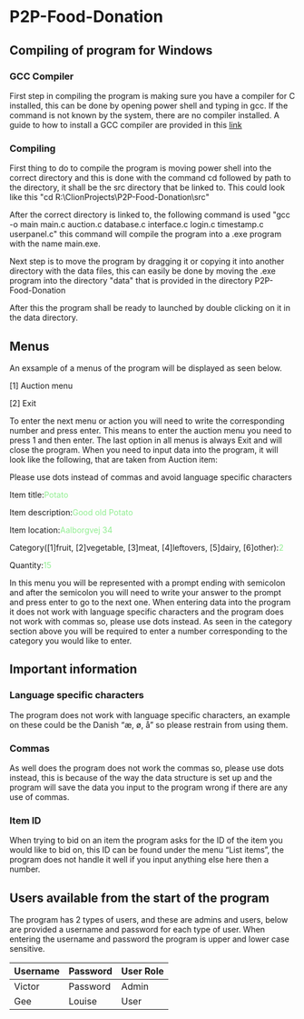 # P2P-Food-Donation

## Compiling of program for Windows

### GCC Compiler
First step in compiling the program is making sure you have a compiler for C installed, this can be done by opening power shell and typing in gcc. If the command is not known by the system, there are no compiler installed. A guide to how to install a GCC compiler are provided in this [link]( https://www.youtube.com/watch?v=GxFiUEO_3zM&ab_channel=SavvyNik)

### Compiling
First thing to do to compile the program is moving power shell into the correct directory and this is done with the command cd followed by path to the directory, it shall be the src directory that be linked to. This could look like this "cd R:\ClionProjects\P2P-Food-Donation\src"

After the correct directory is linked to, the following command is used "gcc -o main main.c auction.c database.c interface.c login.c timestamp.c userpanel.c" this command will compile the program into a .exe program with the name main.exe.

Next step is to move the program by dragging it or copying it into another directory with the data files, this can easily be done by moving the .exe program into the directory "data" that is provided in the directory P2P-Food-Donation

After this the program shall be ready to launched by double clicking on it in the data directory.

## Menus
An exsample of a menus of the program will be displayed as seen below.

[1] Auction menu

[2] Exit

To enter the next menu or action you will need to write the corresponding number and press enter. This means to enter the auction menu you need to press 1 and then enter. The last option in all menus is always Exit and will close the program.
When you need to input data into the program, it will look like the following, that are taken from Auction item:

Please use dots instead of commas and avoid language specific characters

Item title:<span style="color:lightgreen;">Potato</span>

Item description:<span style="color:lightgreen;">Good old Potato</span>

Item location:<span style="color:lightgreen;">Aalborgvej 34</span>

Category([1]fruit, [2]vegetable, [3]meat, [4]leftovers, [5]dairy, [6]other):<span style="color:lightgreen;">2</span>

Quantity:<span style="color:lightgreen;">15</span>

In this menu you will be represented with a prompt ending with semicolon and after the semicolon you will need to write your answer to the prompt and press enter to go to the next one. When entering data into the program it does not work with language specific characters and the program does not work with commas so, please use dots instead. As seen in the category section above you will be required to enter a number corresponding to the category you would like to enter. 

## Important information
### Language specific characters
The program does not work with language specific characters, an example on these could be the Danish “æ, ø, å” so please restrain from using them.

### Commas
As well does the program does not work the commas so, please use dots instead, this is because of the way the data structure is set up and the program will save the data you input to the program wrong if there are any use of commas. 

### Item ID
When trying to bid on an item the program asks for the ID of the item you would like to bid on, this ID can be found under the menu “List items”, the program does not handle it well if you input anything else here then a number. 

## Users available from the start of the program
The program has 2 types of users, and these are admins and users, below are provided a username and password for each type of user. When entering the username and password the program is upper and lower case sensitive.

| Username | Password | User Role |
|----------|----------|-----------|
| Victor   | Password | Admin     |
| Gee      | Louise   | User      |

